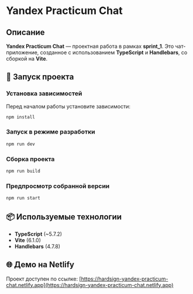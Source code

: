 # Yandex Practicum Chat

## Описание

**Yandex Practicum Chat** — проектная работа в рамках **sprint_1**. Это
чат-приложение, созданное с использованием **TypeScript** и **Handlebars**, со
сборкой на **Vite**.

## 🚀 Запуск проекта

### Установка зависимостей

Перед началом работы установите зависимости:

```sh
npm install
```

### Запуск в режиме разработки

```sh
npm run dev
```

### Сборка проекта

```sh
npm run build
```

### Предпросмотр собранной версии

```sh
npm run start
```

## 📦 Используемые технологии

- **TypeScript** (\~5.7.2)
- **Vite** (6.1.0)
- **Handlebars** (4.7.8)

## 🌐 Демо на Netlify

Проект доступен по ссылке:
[https://hardsign-yandex-practicum-chat.netlify.app](https://hardsign-yandex-practicum-chat.netlify.app)
